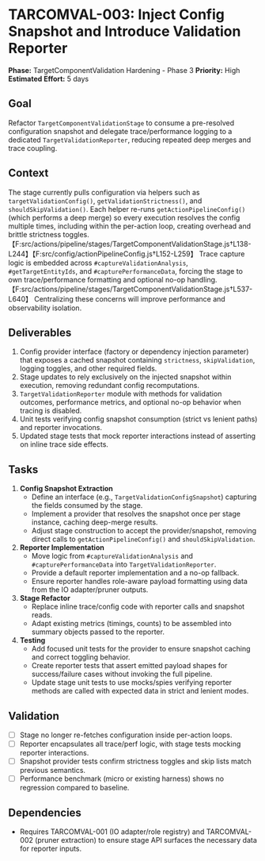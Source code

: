 # TARCOMVAL-003: Inject Config Snapshot and Introduce Validation Reporter

**Phase:** TargetComponentValidation Hardening - Phase 3
**Priority:** High
**Estimated Effort:** 5 days

## Goal

Refactor `TargetComponentValidationStage` to consume a pre-resolved configuration snapshot and delegate trace/performance logging to a dedicated `TargetValidationReporter`, reducing repeated deep merges and trace coupling.

## Context

The stage currently pulls configuration via helpers such as `targetValidationConfig()`, `getValidationStrictness()`, and `shouldSkipValidation()`. Each helper re-runs `getActionPipelineConfig()` (which performs a deep merge) so every execution resolves the config multiple times, including within the per-action loop, creating overhead and brittle strictness toggles.【F:src/actions/pipeline/stages/TargetComponentValidationStage.js†L138-L244】【F:src/config/actionPipelineConfig.js†L152-L259】 Trace capture logic is embedded across `#captureValidationAnalysis`, `#getTargetEntityIds`, and `#capturePerformanceData`, forcing the stage to own trace/performance formatting and optional no-op handling.【F:src/actions/pipeline/stages/TargetComponentValidationStage.js†L537-L640】 Centralizing these concerns will improve performance and observability isolation.

## Deliverables

1. Config provider interface (factory or dependency injection parameter) that exposes a cached snapshot containing `strictness`, `skipValidation`, logging toggles, and other required fields.
2. Stage updates to rely exclusively on the injected snapshot within execution, removing redundant config recomputations.
3. `TargetValidationReporter` module with methods for validation outcomes, performance metrics, and optional no-op behavior when tracing is disabled.
4. Unit tests verifying config snapshot consumption (strict vs lenient paths) and reporter invocations.
5. Updated stage tests that mock reporter interactions instead of asserting on inline trace side effects.

## Tasks

1. **Config Snapshot Extraction**
   - Define an interface (e.g., `TargetValidationConfigSnapshot`) capturing the fields consumed by the stage.
   - Implement a provider that resolves the snapshot once per stage instance, caching deep-merge results.
   - Adjust stage construction to accept the provider/snapshot, removing direct calls to `getActionPipelineConfig()` and `shouldSkipValidation`.
2. **Reporter Implementation**
   - Move logic from `#captureValidationAnalysis` and `#capturePerformanceData` into `TargetValidationReporter`.
   - Provide a default reporter implementation and a no-op fallback.
   - Ensure reporter handles role-aware payload formatting using data from the IO adapter/pruner outputs.
3. **Stage Refactor**
   - Replace inline trace/config code with reporter calls and snapshot reads.
   - Adapt existing metrics (timings, counts) to be assembled into summary objects passed to the reporter.
4. **Testing**
   - Add focused unit tests for the provider to ensure snapshot caching and correct toggling behavior.
   - Create reporter tests that assert emitted payload shapes for success/failure cases without invoking the full pipeline.
   - Update stage unit tests to use mocks/spies verifying reporter methods are called with expected data in strict and lenient modes.

## Validation

- [ ] Stage no longer re-fetches configuration inside per-action loops.
- [ ] Reporter encapsulates all trace/perf logic, with stage tests mocking reporter interactions.
- [ ] Snapshot provider tests confirm strictness toggles and skip lists match previous semantics.
- [ ] Performance benchmark (micro or existing harness) shows no regression compared to baseline.

## Dependencies

- Requires TARCOMVAL-001 (IO adapter/role registry) and TARCOMVAL-002 (pruner extraction) to ensure stage API surfaces the necessary data for reporter inputs.
